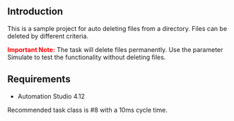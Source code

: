 ## Introduction

This is a sample project for auto deleting files from a directory. Files can be deleted by different criteria.

**<span style="color:red">Important Note:</span>** The task will delete files permanently. Use the parameter Simulate to test the functionality without deleting files.

## Requirements

* Automation Studio 4.12

Recommended task class is #8 with a 10ms cycle time.
